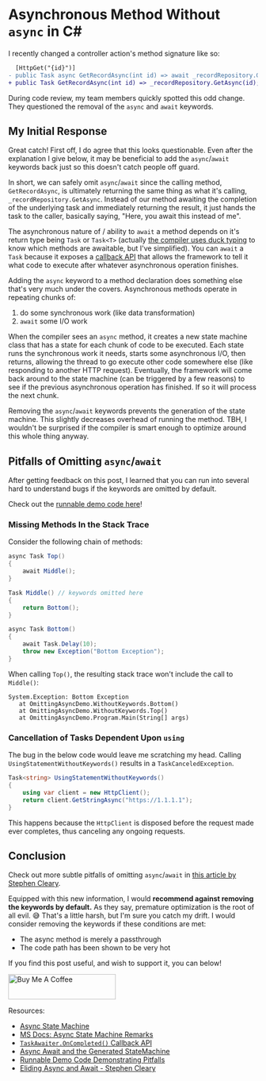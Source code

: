 # Asynchronous Method Without `async` in C\#

I recently changed a controller action's method signature like so:

```diff
  [HttpGet("{id}")]
- public Task async GetRecordAsync(int id) => await _recordRepository.GetAsync(id);
+ public Task GetRecordAsync(int id) => _recordRepository.GetAsync(id);
```

During code review, my team members quickly spotted this odd change. They questioned the removal of the `async` and `await` keywords.

## My Initial Response

Great catch! First off, I do agree that this looks questionable. Even after the explanation I give below, it may be beneficial to add the `async`/`await` keywords back just so this doesn't catch people off guard.

In short, we can safely omit `async`/`await` since the calling method, `GetRecordAsync`, is ultimately returning the same thing as what it's calling, `_recordRepository.GetAsync`. Instead of our method awaiting the completion of the underlying task and immediately returning the result, it just hands the task to the caller, basically saying, "Here, you await this instead of me".

The asynchronous nature of / ability to `await` a method depends on it's return type being `Task` or `Task<T>` (actually [the compiler uses duck typing](https://docs.microsoft.com/en-us/dotnet/csharp/language-reference/keywords/async#return-types) to know which methods are awaitable, but I've simplified). You can `await` a `Task` because it exposes a [callback API](https://docs.microsoft.com/en-us/dotnet/api/system.runtime.compilerservices.taskawaiter.oncompleted?view=netcore-3.1) that allows the framework to tell it what code to execute after whatever asynchronous operation finishes.

Adding the `async` keyword to a method declaration does something else that's very much under the covers. Asynchronous methods operate in repeating chunks of:

1. do some synchronous work (like data transformation)
2. `await` some I/O work

When the compiler sees an `async` method, it creates a new state machine class that has a state for each chunk of code to be executed. Each state runs the synchronous work it needs, starts some asynchronous I/O, then returns, allowing the thread to go execute other code somewhere else (like responding to another HTTP request). Eventually, the framework will come back around to the state machine (can be triggered by a few reasons) to see if the previous asynchronous operation has finished. If so it will process the next chunk.

Removing the `async`/`await` keywords prevents the generation of the state machine. This slightly decreases overhead of running the method. TBH, I wouldn't be surprised if the compiler is smart enough to optimize around this whole thing anyway.

## Pitfalls of Omitting `async`/`await`

After getting feedback on this post, I learned that you can run into several hard to understand bugs if the keywords are omitted by default.

Check out the [runnable demo code here](https://github.com/DrakeLambert/the-drizzle/tree/master/2020/07/OmittingAsyncDemo)!

### Missing Methods In the Stack Trace

Consider the following chain of methods:

```csharp
async Task Top()
{
    await Middle();
}

Task Middle() // keywords omitted here
{
    return Bottom();
}

async Task Bottom()
{
    await Task.Delay(10);
    throw new Exception("Bottom Exception");
}
```

When calling `Top()`, the resulting stack trace won't include the call to `Middle()`:

```text
System.Exception: Bottom Exception
   at OmittingAsyncDemo.WithoutKeywords.Bottom()
   at OmittingAsyncDemo.WithoutKeywords.Top()
   at OmittingAsyncDemo.Program.Main(String[] args)
```

### Cancellation of Tasks Dependent Upon `using`

The bug in the below code would leave me scratching my head. Calling `UsingStatementWithoutKeywords()` results in a `TaskCanceledException`.

```csharp
Task<string> UsingStatementWithoutKeywords()
{
    using var client = new HttpClient();
    return client.GetStringAsync("https://1.1.1.1");
}
```

This happens because the `HttpClient` is disposed before the request made ever completes, thus canceling any ongoing requests.

## Conclusion

Check out more subtle pitfalls of omitting `async`/`await` in [this article by Stephen Cleary](https://blog.stephencleary.com/2016/12/eliding-async-await.html).

Equipped with this new information, I would **recommend against removing the keywords by default.** As they say, premature optimization is the root of all evil. 😅 That's a little harsh, but I'm sure you catch my drift. I would consider removing the keywords if these conditions are met:

- The async method is merely a passthrough
- The code path has been shown to be very hot

If you find this post useful, and wish to support it, you can below!

<a href="https://www.buymeacoffee.com/drakelambert" target="_blank"><img src="https://cdn.buymeacoffee.com/buttons/default-blue.png" alt="Buy Me A Coffee" style="height: 51px !important;width: 217px !important;" ></a>

Resources:

- [Async State Machine](https://docs.microsoft.com/en-us/dotnet/api/system.runtime.compilerservices.asyncstatemachineattribute?view=netcore-3.1#remarks)
- [MS Docs: Async State Machine Remarks](https://docs.microsoft.com/en-us/dotnet/csharp/language-reference/keywords/async#return-types)
- [`TaskAwaiter.OnCompleted()` Callback API](https://docs.microsoft.com/en-us/dotnet/api/system.runtime.compilerservices.taskawaiter.oncompleted?view=netcore-3.1)
- [Async Await and the Generated StateMachine](https://www.codeproject.com/Articles/535635/Async-Await-and-the-Generated-StateMachine)
- [Runnable Demo Code Demonstrating Pitfalls](https://github.com/DrakeLambert/the-drizzle/tree/master/2020/07/OmittingAsyncDemo)
- [Eliding Async and Await - Stephen Cleary](https://blog.stephencleary.com/2016/12/eliding-async-await.html)